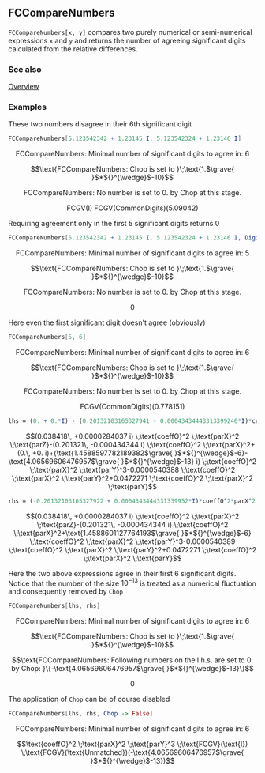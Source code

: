 ## FCCompareNumbers

`FCCompareNumbers[x, y]` compares two purely numerical or semi-numerical expressions `x` and `y` and returns the number of agreeing significant digits calculated from the relative differences.

### See also

[Overview](Extra/FeynCalc.md)

### Examples

These two numbers disagree in their 6th significant digit

```mathematica
FCCompareNumbers[5.123542342 + 1.23145 I, 5.123542324 + 1.23146 I]
```

$$\text{FCCompareNumbers: Minimal number of significant digits to agree in: }6$$

$$\text{FCCompareNumbers: Chop is set to }\;\text{1.$\grave{ }$*${}^{\wedge}$-10}$$

$$\text{FCCompareNumbers: No number is set to 0. by Chop at this stage. }$$

$$\text{FCGV}(\text{I}) \;\text{FCGV}(\text{CommonDigits})(5.09042)$$

Requiring agreement only in the first 5 significant digits returns 0

```mathematica
FCCompareNumbers[5.123542342 + 1.23145 I, 5.123542324 + 1.23146 I, DigitCount -> 5]
```

$$\text{FCCompareNumbers: Minimal number of significant digits to agree in: }5$$

$$\text{FCCompareNumbers: Chop is set to }\;\text{1.$\grave{ }$*${}^{\wedge}$-10}$$

$$\text{FCCompareNumbers: No number is set to 0. by Chop at this stage. }$$

$$0$$

Here even the first significant digit doesn't agree (obviously)

```mathematica
FCCompareNumbers[5, 6]
```

$$\text{FCCompareNumbers: Minimal number of significant digits to agree in: }6$$

$$\text{FCCompareNumbers: Chop is set to }\;\text{1.$\grave{ }$*${}^{\wedge}$-10}$$

$$\text{FCCompareNumbers: No number is set to 0. by Chop at this stage. }$$

$$\text{FCGV}(\text{CommonDigits})(0.778151)$$

```mathematica
lhs = (0. + 0.*I) - (0.20132103165327941 - 0.00043434443313399246*I)*coeffO^2*parX^2 + (0.047227066764317975)*coeffO^2*parX^2*parY - (0.00005403882927314103)*coeffO^2*parX^2*parY^2 + (1.4588597782189382*^-6 - 4.06569606476957*^-13*I)*coeffO^2*parX^2*parY^3 + (0.03841797609570242 + 0.000028403733516153446*I)*coeffO^2*parX^2*parZ
```

$$(0.038418\, +0.0000284037 i) \;\text{coeffO}^2 \;\text{parX}^2 \;\text{parZ}-(0.201321\, -0.000434344 i) \;\text{coeffO}^2 \;\text{parX}^2+(0.\, +0. i)+(\text{1.4588597782189382$\grave{ }$*${}^{\wedge}$-6}-\text{4.06569606476957$\grave{ }$*${}^{\wedge}$-13} i) \;\text{coeffO}^2 \;\text{parX}^2 \;\text{parY}^3-0.0000540388 \;\text{coeffO}^2 \;\text{parX}^2 \;\text{parY}^2+0.0472271 \;\text{coeffO}^2 \;\text{parX}^2 \;\text{parY}$$

```mathematica
rhs = (-0.20132103165327922 + 0.0004343444331339952*I)*coeffO^2*parX^2 + (0.0472270672349811)*coeffO^2*parX^2*parY - (0.00005403887000187252)*coeffO^2*parX^2*parY^2 + 1.4588601127764193*^-6*coeffO^2*parX^2*parY^3 + (0.038417976095702376 + 0.000028403733516153537*I)*coeffO^2*parX^2*parZ
```

$$(0.038418\, +0.0000284037 i) \;\text{coeffO}^2 \;\text{parX}^2 \;\text{parZ}-(0.201321\, -0.000434344 i) \;\text{coeffO}^2 \;\text{parX}^2+\text{1.4588601127764193$\grave{ }$*${}^{\wedge}$-6} \;\text{coeffO}^2 \;\text{parX}^2 \;\text{parY}^3-0.0000540389 \;\text{coeffO}^2 \;\text{parX}^2 \;\text{parY}^2+0.0472271 \;\text{coeffO}^2 \;\text{parX}^2 \;\text{parY}$$

Here the two above expressions agree in their first 6 significant digits. Notice that the number of the size $10^{-13}$ is treated as a numerical fluctuation and consequently removed by `Chop`

```mathematica
FCCompareNumbers[lhs, rhs]
```

$$\text{FCCompareNumbers: Minimal number of significant digits to agree in: }6$$

$$\text{FCCompareNumbers: Chop is set to }\;\text{1.$\grave{ }$*${}^{\wedge}$-10}$$

$$\text{FCCompareNumbers: Following numbers on the l.h.s. are set to 0. by Chop: }\{-\text{4.06569606476957$\grave{ }$*${}^{\wedge}$-13}\}$$

$$0$$

The application of `Chop` can be of course disabled

```mathematica
FCCompareNumbers[lhs, rhs, Chop -> False]
```

$$\text{FCCompareNumbers: Minimal number of significant digits to agree in: }6$$

$$\text{coeffO}^2 \;\text{parX}^2 \;\text{parY}^3 \;\text{FCGV}(\text{I}) \;\text{FCGV}(\text{Unmatched})(-\text{4.06569606476957$\grave{ }$*${}^{\wedge}$-13})$$